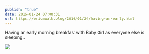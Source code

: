 ```yaml
---
publish: "true"
date: 2016-01-24 07:00:31
url: https://ericmwalk.blog/2016/01/24/having-an-early.html
---
```


Having an early morning breakfast with Baby Girl as everyone else is sleeping..

![](https://ericmwalk.blog/uploads/2022/788899b870.jpg)